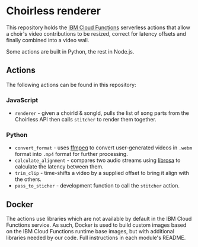 # Choirless renderer

This repository holds the [IBM Cloud Functions](https://cloud.ibm.com/functions) serverless actions that allow a choir's video contributions to be resized, correct for latency offsets and finally combined into a video wall.

Some actions are built in Python, the rest in Node.js.

## Actions

The following actions can be found in this repository:

### JavaScript

- `renderer` - given a choirId & songId, pulls the list of song parts from the Choirless API then calls `stitcher` to render them together.

### Python

- `convert_format` - uses [ffmpeg](https://ffmpeg.org/) to convert user-generated videos in `.webm` format into `.mp4` format for further processing.
- `calculate_alignment` - compares two audio streams using [librosa](https://github.com/librosa/librosa) to calculate the latency between them.
- `trim_clip` - time-shifts a video by a supplied offset to bring it align with the others.
- `pass_to_sticher` - development function to call the `stitcher` action.


## Docker

The actions use libraries which are not available by default in the IBM Cloud Functions service. As such, Docker is used to build custom images based on the IBM Cloud Functions runtime base images, but with additional libraries needed by our code. Full instructions in each module's README.
